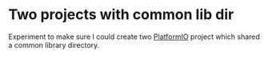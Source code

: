 Two projects with common lib dir
================================

Experiment to make sure I could create two [PlatformIO](https://platformio.org/) project which shared a common library directory.
